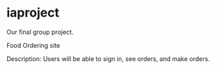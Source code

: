 # iaproject
Our final group project.


Food Ordering site

Description:
Users will be able to sign in, see orders, and make orders.
